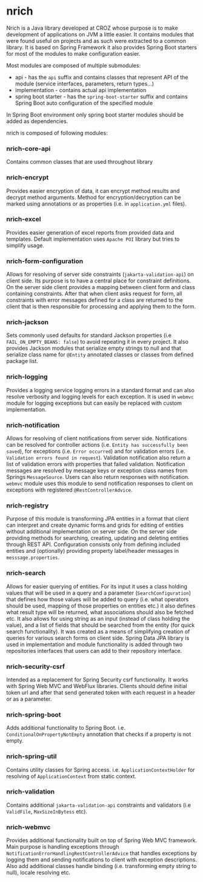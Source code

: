 # nrich 

Nrich is a Java library developed at CROZ whose purpose is to make development of applications on JVM a little easier.
It contains modules that were found useful on projects and as such were extracted to a common library.
It is based on Spring Framework it also provides Spring Boot starters for most of the modules to make 
configuration easier.

Most modules are composed of multiple submodules: 

- api - has the `api` suffix and contains classes that represent API of the module (service interfaces, parameters, return types...)
- implementation - contains actual api implementation
- spring boot starter - has the `spring-boot-starter` suffix and contains Spring Boot auto configuration of the specified module 

In Spring Boot environment only spring boot starter modules should be added as dependencies.

nrich is composed of following modules:

### nrich-core-api
  
  Contains common classes that are used throughout library
  
### nrich-encrypt
   
   Provides easier encryption of data, it can encrypt method results and decrypt method arguments.
   Method for encryption/decryption can be marked using annotations or as properties (i.e. in `application.yml` files).
   
### nrich-excel

  Provides easier generation of excel reports from provided data and templates. Default implementation uses `Apache POI` library but tries to 
  simplify usage.

### nrich-form-configuration

  Allows for resolving of server side constraints (`jakarta-validation-api`) on client side. 
  Its purpose is to have a central place for constraint definitions. On the server side client provides a mapping between client form and class containing constraints. After that when client asks request for form, all constraints with error messages defined for a class are returned to the client
  that is then responsible for processing and applying them to the form.

### nrich-jackson

  Sets commonly used defaults for standard Jackson properties (i.e `FAIL_ON_EMPTY_BEANS: false`) to avoid repeating
  it in every project. It also provides Jackson modules that serialize empty strings to null and that serialize class name for `@Entity` annotated
  classes or classes from defined package list.

### nrich-logging

  Provides a logging service logging errors in a standard format and can also resolve verbosity and logging levels
  for each exception. It is used in `webmvc` module for logging exceptions but can easily be 
  replaced with custom implementation.

### nrich-notification

  Allows for resolving of client notifications from server side. Notifications can be resolved for controller actions (i.e. `Entity has successfully been saved`), 
  for exceptions (i.e. `Error occurred`) and for validation errors (i.e. `Validation errors found in request`). Validation notification also return a list of validation errors with properties that failed validation. 
  Notification messages are resolved by message keys or exception class names from Springs `MessageSource`.
  Users can also return responses with notification. `webmvc` module uses this module to send notification responses to client on exceptions with registered
  `@RestControllerAdvice`.
  
  
### nrich-registry

  Purpose of this module is transforming JPA entities in a format that client can interpret
  and create dynamic forms and grids for editing of entities without additional implementation
  on server side. On the server side providing methods for searching, creating, updating and deleting
  entities through REST API. Configuration consists only from defining included entities and (optionally) providing
  property label/header messages in `messsage.properties`.  


### nrich-search

  Allows for easier querying of entities. For its input it uses a class holding values that will be used
  in a query and a parameter (`SearchConfiguration`) that defines how those values will be added to query (i.e. what operators should be used, mapping of those properties on entities etc.) it also defines what result
  type will be returned, what associations should also be fetched etc. It also allows for using string as an input (instead of class holding the value), and a list of fields that should be searched from the entity (for quick search functionality).
  It was created as a means of simplifying creation of queries for various search forms on client side.
  Spring Data JPA library is used in implementation and module functionality is added through two repositories interfaces that users can add to their repository interface.
  
### nrich-security-csrf

   Intended as a replacement for Spring Security csrf functionality. It works with Spring Web MVC and WebFlux libraries. Clients should define initial token url and after that send generated
   token with each request in a header or as a parameter.

### nrich-spring-boot
   
   Adds additional functionality to Spring Boot. i.e. `ConditionalOnPropertyNotEmpty` annotation
   that checks if a property is not empty.
   
### nrich-spring-util
   
   Contains utility classes for Spring access. i.e. `ApplicationContextHolder` for resolving of `ApplicationContext`
   from static context. 

### nrich-validation
   
  Contains additional `jakarta-validation-api` constraints and validators (i.e `ValidFile`, `MaxSizeInBytess` etc).
  
### nrich-webmvc

  Provides additional functionality built on top of Spring Web MVC framework. Main purpose is handling exceptions through `NotificationErrorHandlingRestControllerAdvice` that 
  handles exceptions by logging them and sending notifications to client with exception descriptions.
  Also add additional classes handle binding (i.e. transforming empty string to null), locale resolving etc.
